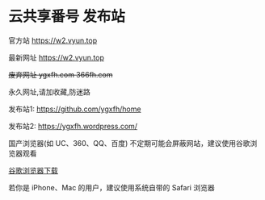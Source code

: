 # 云共享番号 发布站
<p>官方站 <a href="https://w2.vyun.top">https://w2.vyun.top</a></p>
<p>最新网址 <a href="https://w2.vyun.top">https://w2.vyun.top</a></p>
<p><s>废弃网址 ygxfh.com  366fh.com</s></p>


<p>永久网址,请加收藏,防迷路</p>
<p>发布站1: <a href="https://github.com/ygxfh/home" rel="nofollow">https://github.com/ygxfh/home</a></p>
<p>发布站2: <a href="https://ygxfh.wordpress.com/" rel="nofollow">https://ygxfh.wordpress.com/</a></p>
<p>国产浏览器(如 UC、360、QQ、百度) 不定期可能会屏蔽网站，建议使用谷歌浏览器观看</p>
<p><a href="https://www.google.cn/chrome" title="谷歌浏览器" rel="nofollow" target="_blank">谷歌浏览器下载</a></p>
<p>若你是 iPhone、Mac 的用户，建议使用系统自带的 Safari 浏览器</p>
